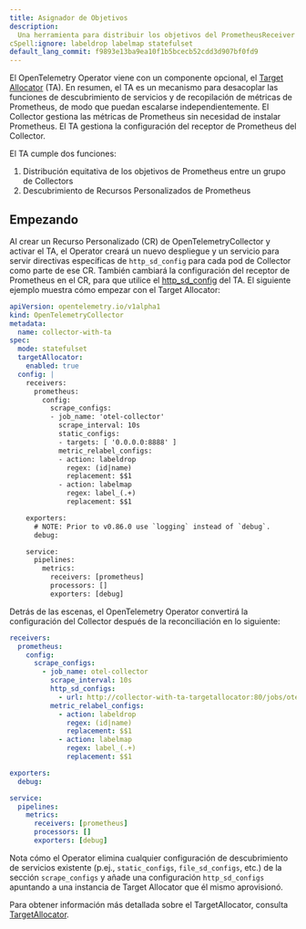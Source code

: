 ```yaml
---
title: Asignador de Objetivos
description:
  Una herramienta para distribuir los objetivos del PrometheusReceiver en todas las instancias de Collector desplegadas
cSpell:ignore: labeldrop labelmap statefulset
default_lang_commit: f9893e13ba9ea10f1b5bcecb52cdd3d907bf0fd9
---
```


El OpenTelemetry Operator viene con un componente opcional, el
[Target Allocator](https://github.com/open-telemetry/opentelemetry-operator/tree/main/cmd/otel-allocator)
(TA). En resumen, el TA es un mecanismo para desacoplar las funciones de descubrimiento de servicios y de recopilación de métricas de Prometheus, de modo que puedan escalarse independientemente. El Collector gestiona las métricas de Prometheus sin necesidad de instalar Prometheus. El TA gestiona la configuración del receptor de Prometheus del Collector.

El TA cumple dos funciones:

1. Distribución equitativa de los objetivos de Prometheus entre un grupo de Collectors
2. Descubrimiento de Recursos Personalizados de Prometheus

## Empezando

Al crear un Recurso Personalizado (CR) de OpenTelemetryCollector y activar el TA,
el Operator creará un nuevo despliegue y un servicio para servir directivas específicas de `http_sd_config` para cada pod de Collector como parte de ese CR. También cambiará la configuración del receptor de Prometheus en el CR, para que utilice el [http_sd_config](https://prometheus.io/docs/prometheus/latest/http_sd/) del TA. El siguiente ejemplo muestra cómo empezar con el Target Allocator:

```yaml
apiVersion: opentelemetry.io/v1alpha1
kind: OpenTelemetryCollector
metadata:
  name: collector-with-ta
spec:
  mode: statefulset
  targetAllocator:
    enabled: true
  config: |
    receivers:
      prometheus:
        config:
          scrape_configs:
          - job_name: 'otel-collector'
            scrape_interval: 10s
            static_configs:
            - targets: [ '0.0.0.0:8888' ]
            metric_relabel_configs:
            - action: labeldrop
              regex: (id|name)
              replacement: $$1
            - action: labelmap
              regex: label_(.+)
              replacement: $$1 

    exporters:
      # NOTE: Prior to v0.86.0 use `logging` instead of `debug`.
      debug:

    service:
      pipelines:
        metrics:
          receivers: [prometheus]
          processors: []
          exporters: [debug]
```

Detrás de las escenas, el OpenTelemetry Operator convertirá la configuración del Collector después de la reconciliación en lo siguiente:

```yaml
receivers:
  prometheus:
    config:
      scrape_configs:
        - job_name: otel-collector
          scrape_interval: 10s
          http_sd_configs:
            - url: http://collector-with-ta-targetallocator:80/jobs/otel-collector/targets?collector_id=$POD_NAME
          metric_relabel_configs:
            - action: labeldrop
              regex: (id|name)
              replacement: $$1
            - action: labelmap
              regex: label_(.+)
              replacement: $$1

exporters:
  debug:

service:
  pipelines:
    metrics:
      receivers: [prometheus]
      processors: []
      exporters: [debug]
```

Nota cómo el Operator elimina cualquier configuración de descubrimiento de servicios existente (p.ej., `static_configs`, `file_sd_configs`, etc.) de la sección `scrape_configs` y añade una configuración `http_sd_configs` apuntando a una instancia de Target Allocator que él mismo aprovisionó.

Para obtener información más detallada sobre el TargetAllocator, consulta
[TargetAllocator](https://github.com/open-telemetry/opentelemetry-operator/tree/main/cmd/otel-allocator).
